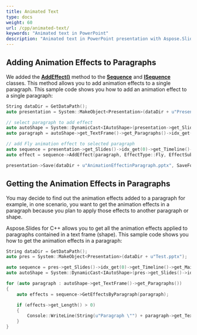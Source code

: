 ```yaml
---
title: Animated Text
type: docs
weight: 60
url: /cpp/animated-text/
keywords: "Animated text in PowerPoint"
description: "Animated text in PowerPoint presentation with Aspose.Slides"
---
```


## Adding Animation Effects to Paragraphs

We added the [**AddEffect()**](https://apireference.aspose.com/slides/cpp/class/aspose.slides.animation.sequence#a255eb5aaf90861b01980047bc06ead4f) method to the [**Sequence**](https://apireference.aspose.com/slides/cpp/class/aspose.slides.animation.sequence) and [**ISequence**](https://apireference.aspose.com/slides/cpp/class/aspose.slides.animation.i_sequence) classes. This method allows you to add animation effects to a single paragraph. This sample code shows you how to add an animation effect to a single paragraph:

``` cpp
String dataDir = GetDataPath();
auto presentation = System::MakeObject<Presentation>(dataDir + u"Presentation1.pptx");

// select paragraph to add effect
auto autoShape = System::DynamicCast<IAutoShape>(presentation->get_Slides()->idx_get(0)->get_Shapes()->idx_get(0));
auto paragraph = autoShape->get_TextFrame()->get_Paragraphs()->idx_get(0);

// add Fly animation effect to selected paragraph
auto sequence = presentation->get_Slides()->idx_get(0)->get_Timeline()->get_MainSequence();
auto effect = sequence->AddEffect(paragraph, EffectType::Fly, EffectSubtype::Left, EffectTriggerType::OnClick);

presentation->Save(dataDir + u"AnimationEffectinParagraph.pptx", SaveFormat::Pptx);
```


## Getting the Animation Effects in Paragraphs

You may decide to find out the animation effects added to a paragraph for example, in one scenario, you want to get the animation effects in a paragraph because you plan to apply those effects to another paragraph or shape.

Aspose.Slides for C++ allows you to get all the animation effects applied to paragraphs contained in a text frame (shape). This sample code shows you how to get the animation effects in a paragraph:

``` cpp
String dataDir = GetDataPath();
auto pres = System::MakeObject<Presentation>(dataDir + u"Test.pptx");

auto sequence = pres->get_Slides()->idx_get(0)->get_Timeline()->get_MainSequence();
auto autoShape = System::DynamicCast<IAutoShape>(pres->get_Slides()->idx_get(0)->get_Shapes()->idx_get(1));

for (auto paragraph : autoShape->get_TextFrame()->get_Paragraphs())
{
	auto effects = sequence->GetEffectsByParagraph(paragraph);

	if (effects->get_Length() > 0)
	{
		Console::WriteLine(String(u"Paragraph \"") + paragraph->get_Text() + u"\" has " + ObjectExt::ToString(effects[0]->get_Type()) + u" effect.");
	}
}
```
